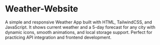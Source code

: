 # Weather-Website
A simple and responsive Weather App built with HTML, TailwindCSS, and JavaScript. It shows current weather and a 5-day forecast for any city with dynamic icons, smooth animations, and local storage support. Perfect for practicing API integration and frontend development.
